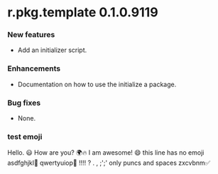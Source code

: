 # r.pkg.template 0.1.0.9119

### New features

* Add an initializer script.

### Enhancements

* Documentation on how to use the initialize a package.

### Bug fixes

* None.

### test emoji 
Hello. 😃 
How are you? 🌍🔥
I am awesome! 😄
this line has no emoji
asdfghjkl🚀
qwertyuiop🏁
!!!! ? . , ;';' only puncs and spaces
zxcvbnm✅